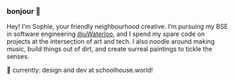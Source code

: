 ### bonjour 🌸

Hey! I'm Sophie, your friendly neighbourhood creative. I’m pursuing my BSE in software engineering [@uWaterloo](https://github.com/uWaterloo), and I spend my spare code on projects at the intersection of art and tech. I also noodle around making music, build things out of dirt, and create surreal paintings to tickle the senses.

🌱 currently: design and dev at schoolhouse.world!

